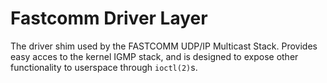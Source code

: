 Fastcomm Driver Layer
=====================

The driver shim used by the FASTCOMM UDP/IP Multicast Stack. Provides easy
acces to the kernel IGMP stack, and is designed to expose other functionality
to userspace through `ioctl(2)`s.
